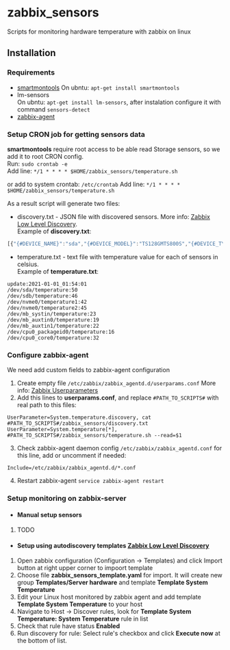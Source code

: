 # zabbix_sensors
Scripts for monitoring hardware temperature with zabbix on linux

## Installation

### Requirements
* [smartmontools](https://www.smartmontools.org/)  On ubntu: `apt-get install smartmontools` 
* lm-sensors  
On ubntu: `apt-get install lm-sensors`,  after instalation configure it with command `sensors-detect`
* [zabbix-agent](https://www.zabbix.com/ru/download_agents)

### Setup CRON job for getting sensors data

**smartmontools** require root access to be able read Storage sensors, so we add it to root CRON config.  
Run: `sudo crontab -e`  
Add line: `*/1 * * * * $HOME/zabbix_sensors/temperature.sh`

or add to system crontab: `/etc/crontab`
Add line: `*/1 * * * * $HOME/zabbix_sensors/temperature.sh`

As a result script will generate two files:

* discovery.txt - JSON file with discovered sensors. More info: [Zabbix Low Level Discovery](https://www.zabbix.com/documentation/current/ru/manual/discovery/low_level_discovery).  
Example of **discovery.txt**:
```javascript
[{"{#DEVICE_NAME}":"sda","{#DEVICE_MODEL}":"TS128GMTS800S","{#DEVICE_TYPE}":"storage"},{"{#DEVICE_NAME}":"sdb","{#DEVICE_MODEL}":"ST8000VX004-2M1101","{#DEVICE_TYPE}":"storage"},{"{#DEVICE_NAME}":"systin","{#DEVICE_MODEL}":"SYSTIN","{#DEVICE_TYPE}":"cpu"},{"{#DEVICE_NAME}":"packageid0","{#DEVICE_MODEL}":"Package_id_0","{#DEVICE_TYPE}":"cpu"},{"{#DEVICE_NAME}":"core0","{#DEVICE_MODEL}":"Core_0","{#DEVICE_TYPE}":"cpu"}]
```

* temperature.txt - text file with temperature value for each of sensors in celsius.  
Example of **temperature.txt**:
```
update:2021-01-01_01:54:01
/dev/sda/temperature:50
/dev/sdb/temperature:46
/dev/nvme0/temperature1:42
/dev/nvme0/temperature2:45
/dev/mb_systin/temperature:23
/dev/mb_auxtin0/temperature:19
/dev/mb_auxtin1/temperature:22
/dev/cpu0_packageid0/temperature:16
/dev/cpu0_core0/temperature:32
```

### Configure zabbix-agent

We need add custom fields to zabbix-agent configuration
1. Create empty file `/etc/zabbix/zabbix_agentd.d/userparams.conf` More info: [Zabbix Userparameters](https://www.zabbix.com/documentation/current/ru/manual/config/items/userparameters)
2. Add this lines to **userparams.conf**, and replace `#PATH_TO_SCRIPTS#` with real path to this files:  
```
UserParameter=System.temperature.discovery, cat #PATH_TO_SCRIPTS#/zabbix_sensors/discovery.txt
UserParameter=System.temperature[*], #PATH_TO_SCRIPTS#/zabbix_sensors/temperature.sh --read=$1
```
3. Check zabbix-agent daemon config `/etc/zabbix/zabbix_agentd.conf` for this line, add or uncomment if needed:
```
Include=/etc/zabbix/zabbix_agentd.d/*.conf
```
4. Restart zabbix-agent `service zabbix-agent restart`


### Setup monitoring on zabbix-server

* #### Manual setup sensors
1. TODO
* #### Setup using autodiscovery templates [Zabbix Low Level Discovery](https://www.zabbix.com/documentation/current/ru/manual/discovery/low_level_discovery)
1. Open zabbix configuration (Configuration -> Templates) and click Import button at right upper corner to impoort template
2. Choose file **zabbix_sensors_template.yaml** for import. It will create new group **Templates/Server hardware** and template **Template System Temperature**
3. Edit your Linux host monitored by zabbix agent and add template **Template System Temperature** to your host
4. Navigate to Host -> Discover rules, look for **Template System Temperature: System Temperature** rule in list
5. Check that rule have status **Enabled**
6. Run discovery for rule: Select rule's checkbox and click **Execute now** at the bottom of list.

